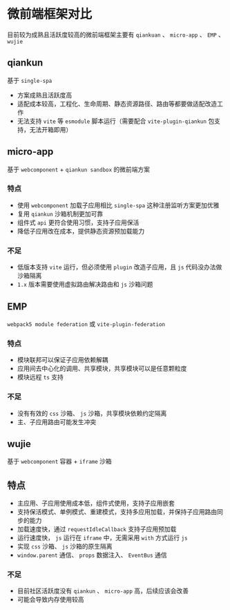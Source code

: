 # 微前端框架对比

目前较为成熟且活跃度较高的微前端框架主要有 `qiankuan` 、 `micro-app` 、 `EMP` 、 `wujie`



## qiankun

基于 `single-spa`

- 方案成熟且活跃度高
- 适配成本较高，工程化、生命周期、静态资源路径、路由等都要做适配改造工作
- 无法支持 `vite` 等 `esmodule` 脚本运行（需要配合 `vite-plugin-qiankun` 包支持，无法开箱即用）



## micro-app

基于 `webcomponent` + `qiankun sandbox` 的微前端方案

### 特点

- 使用 `webcomponent` 加载子应用相比 `single-spa` 这种注册监听方案更加优雅
- 复用 `qiankun` 沙箱机制更加可靠
- 组件式 `api` 更符合使用习惯，支持子应用保活
- 降低子应用改在成本，提供静态资源预加载能力

### 不足

- 低版本支持 `vite` 运行，但必须使用 `plugin` 改造子应用，且 `js` 代码没办法做沙箱隔离
- `1.x` 版本需要使用虚拟路由解决路由和 `js` 沙箱问题



## EMP

`webpack5 module federation` 或 `vite-plugin-federation`

### 特点

- 模块联邦可以保证子应用依赖解耦
- 应用间去中心化的调用、共享模块，共享模块可以是任意颗粒度
- 模块远程 `ts` 支持

### 不足

- 没有有效的 `css` 沙箱、 `js` 沙箱，共享模块依赖约定隔离
- 主、子应用路由可能发生冲突



## wujie

基于 `webcomponent` 容器 + `iframe` 沙箱

## 特点

- 主应用、子应用使用成本低，组件式使用，支持子应用嵌套
- 支持保活模式、单例模式、重建模式，支持多应用加载，并保持子应用路由同步的能力
- 加载速度快，通过 `requestIdleCallback` 支持子应用预加载
- 运行速度快， `js` 运行在 `iframe` 中，无需采用 `with` 方式运行 `js`
- 实现 `css` 沙箱、 `js` 沙箱的原生隔离
- `window.parent` 通信、 `props` 数据注入、 `EventBus` 通信

### 不足

- 目前社区活跃度没有 `qiankun` 、 `micro-app` 高，后续应该会改善
- 可能会导致内存使用较高